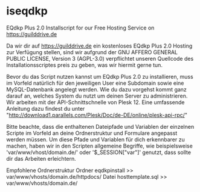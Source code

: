 # iseqdkp
EQdkp Plus 2.0 Installscript for our Free Hosting Service on https://guilddrive.de

Da wir dir auf https://guilddrive.de ein kostenloses EQdkp Plus 2.0 Hosting zur Verfügung stellen, sind wir aufgrund der GNU AFFERO GENERAL PUBLIC LICENSE, Version 3 (AGPL-3.0) verpflichtet unseren Quellcode des Installationsscriptes preis zu geben, was wir hiermit gerne tun.

Bevor du das Script nutzen kannst um EQdkp Plus 2.0 zu installieren, muss im Vorfeld natürlich für den jeweiligen User eine Subdomain sowie eine MySQL-Datenbank angelegt werden. Wie du dazu vorgehst kommt ganz darauf an, welches System du nutzt um deinen Server zu administrieren. Wir arbeiten mit der API-Schnittschnelle von Plesk 12. Eine umfassende Anleitung dazu findest du unter "http://download1.parallels.com/Plesk/Doc/de-DE/online/plesk-api-rpc/"

Bitte beachte, dass die enthaltenen Dateipfade und Variablen der einzelnen Scripte im Vorfeld an deine Ordnerstruktur und Formulare angepasst werden müssen. Um diese Pfade und Variablen für dich erkennbarer zu machen, haben wir in den Scripten allgemeine Begriffe, wie beispielsweise 'var/www/vhost/domain.de/' oder '$_SESSION["var"]' genutzt, dass sollte dir das Arbeiten erleichtern.

Empfohlene Ordnerstruktur
Ordner eqdkpinstall >> var/www/vhosts/domain.de/httpdocs/
Datei hosttemplate.sql >> var/www/vhosts/domain.de/




